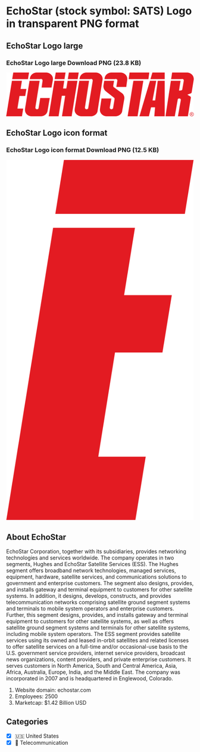 # EchoStar (stock symbol: SATS) Logo in transparent PNG format

## EchoStar Logo large

### EchoStar Logo large Download PNG (23.8 KB)

![EchoStar Logo large Download PNG (23.8 KB)](/img/orig/SATS_BIG-7c63a417.png)

## EchoStar Logo icon format

### EchoStar Logo icon format Download PNG (12.5 KB)

![EchoStar Logo icon format Download PNG (12.5 KB)](/img/orig/SATS-94b24930.png)

## About EchoStar

EchoStar Corporation, together with its subsidiaries, provides networking technologies and services worldwide. The company operates in two segments, Hughes and EchoStar Satellite Services (ESS). The Hughes segment offers broadband network technologies, managed services, equipment, hardware, satellite services, and communications solutions to government and enterprise customers. The segment also designs, provides, and installs gateway and terminal equipment to customers for other satellite systems. In addition, it designs, develops, constructs, and provides telecommunication networks comprising satellite ground segment systems and terminals to mobile system operators and enterprise customers. Further, this segment designs, provides, and installs gateway and terminal equipment to customers for other satellite systems, as well as offers satellite ground segment systems and terminals for other satellite systems, including mobile system operators. The ESS segment provides satellite services using its owned and leased in-orbit satellites and related licenses to offer satellite services on a full-time and/or occasional-use basis to the U.S. government service providers, internet service providers, broadcast news organizations, content providers, and private enterprise customers. It serves customers in North America, South and Central America, Asia, Africa, Australia, Europe, India, and the Middle East. The company was incorporated in 2007 and is headquartered in Englewood, Colorado.

1. Website domain: echostar.com
2. Employees: 2500
3. Marketcap: $1.42 Billion USD


## Categories
- [x] 🇺🇸 United States
- [x] 📡 Telecommunication

